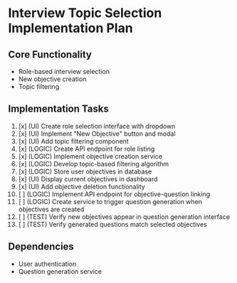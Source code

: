 # Interview Topic Selection Implementation Plan

## Core Functionality
- Role-based interview selection
- New objective creation
- Topic filtering

## Implementation Tasks
1. [x] (UI) Create role selection interface with dropdown
2. [x] (UI) Implement "New Objective" button and modal
3. [x] (UI) Add topic filtering component
4. [x] (LOGIC) Create API endpoint for role listing
5. [x] (LOGIC) Implement objective creation service
6. [x] (LOGIC) Develop topic-based filtering algorithm
7. [x] (LOGIC) Store user objectives in database
8. [x] (UI) Display current objectives in dashboard
9. [x] (UI) Add objective deletion functionality
10. [ ] (LOGIC) Implement API endpoint for objective-question linking
11. [ ] (LOGIC) Create service to trigger question generation when objectives are created
12. [ ] (TEST) Verify new objectives appear in question generation interface
13. [ ] (TEST) Verify generated questions match selected objectives

## Dependencies
- User authentication
- Question generation service